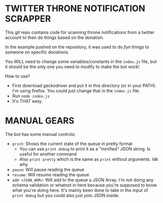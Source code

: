 # TWITTER THRONE NOTIFICATION SCRAPPER

This git repo contains code for scanning throne notifications from a twitter account to then do things based on the donation.

In the example pushed on the repository, it was used to do *fun* things to someone on specific donations.

You WILL need to change some variables/constants in the `index.js` file, but it should be the only one you need to modify to make the bot work!

How to use?
- First download geckodriver and put it in this directory (or in your PATH). I'm using firefox. You could just change that in the `index.js` file.
- Run `node index.js`
- It's THAT easy.


# MANUAL GEARS
The bot has some manual controls:
- `print`: Shows the current state of the queue in pretty format
  - You can use `print debug` to print it as a "minified" JSON string. Is useful for another command
  - Also `print pretty` which is the same as `print` without arguments. Idk why
- `pause`: Will pause reading the queue
- `resume`: Will resume reading the queue
- `add <JSON_ARR>`: Will add to the queue a JSON Array. I'm not doing any schema validation or whatnot in here because you're supposed to know what you're doing here. It's mainly been done to take in the input of `print debug` but you could also just yolo JSON inside.